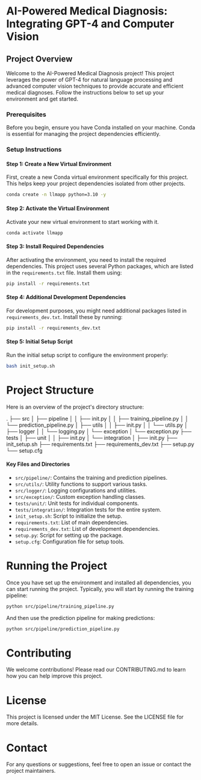 # AI-Powered Medical Diagnosis: Integrating GPT-4 and Computer Vision

## Project Overview

Welcome to the AI-Powered Medical Diagnosis project! This project leverages the power of GPT-4 for natural language processing and advanced computer vision techniques to provide accurate and efficient medical diagnoses. Follow the instructions below to set up your environment and get started.

### Prerequisites

Before you begin, ensure you have Conda installed on your machine. Conda is essential for managing the project dependencies efficiently.

### Setup Instructions

#### Step 1: Create a New Virtual Environment

First, create a new Conda virtual environment specifically for this project. This helps keep your project dependencies isolated from other projects.

```bash
conda create -n llmapp python=3.10 -y
```

#### Step 2: Activate the Virtual Environment

Activate your new virtual environment to start working with it.

```bash
conda activate llmapp
```
#### Step 3: Install Required Dependencies

After activating the environment, you need to install the required dependencies. This project uses several Python packages, which are listed in the `requirements.txt` file. Install them using:

```bash
pip install -r requirements.txt
```

#### Step 4: Additional Development Dependencies

For development purposes, you might need additional packages listed in `requirements_dev.txt`. Install these by running:

```bash
pip install -r requirements_dev.txt
```

#### Step 5: Initial Setup Script

Run the initial setup script to configure the environment properly:

```bash
bash init_setup.sh
```

# Project Structure

Here is an overview of the project's directory structure:

.
├── src
│ ├── pipeline
│ │ ├── init.py
│ │ ├── training_pipeline.py
│ │ └── prediction_pipeline.py
│ ├── utils
│ │ ├── init.py
│ │ └── utils.py
│ ├── logger
│ │ └── logging.py
│ └── exception
│ └── exception.py
├── tests
│ ├── unit
│ │ ├── init.py
│ └── integration
│ ├── init.py
├── init_setup.sh
├── requirements.txt
├── requirements_dev.txt
├── setup.py
└── setup.cfg


#### Key Files and Directories

- `src/pipeline/`: Contains the training and prediction pipelines.
- `src/utils/`: Utility functions to support various tasks.
- `src/logger/`: Logging configurations and utilities.
- `src/exception/`: Custom exception handling classes.
- `tests/unit/`: Unit tests for individual components.
- `tests/integration/`: Integration tests for the entire system.
- `init_setup.sh`: Script to initialize the setup.
- `requirements.txt`: List of main dependencies.
- `requirements_dev.txt`: List of development dependencies.
- `setup.py`: Script for setting up the package.
- `setup.cfg`: Configuration file for setup tools.

# Running the Project

Once you have set up the environment and installed all dependencies, you can start running the project. Typically, you will start by running the training pipeline:

```bash
python src/pipeline/training_pipeline.py
```

And then use the prediction pipeline for making predictions:

```bash
python src/pipeline/prediction_pipeline.py
```

# Contributing
We welcome contributions! Please read our CONTRIBUTING.md to learn how you can help improve this project.

# License
This project is licensed under the MIT License. See the LICENSE file for more details.

# Contact
For any questions or suggestions, feel free to open an issue or contact the project maintainers.